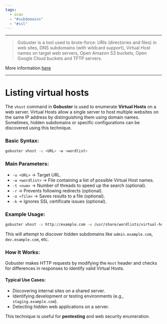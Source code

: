 ```yaml
---
tags:
  - scan
  - "#subdomains"
  - "#ssl"
---
```

---
>Gobuster is a tool used to brute-force: URIs (directories and files) in web sites, DNS subdomains (with wildcard support), Virtual Host names on target web servers, Open Amazon S3 buckets, Open Google Cloud buckets and TFTP servers.

More information [here](https://github.com/OJ/gobuster)

---
# Listing virtual hosts

The `vhost` command in **Gobuster** is used to enumerate **Virtual Hosts** on a web server. Virtual Hosts allow a single server to host multiple websites on the same IP address by distinguishing them using domain names. Sometimes, hidden subdomains or specific configurations can be discovered using this technique.

### **Basic Syntax:**

```bash
gobuster vhost -u <URL> -w <wordlist>
```

### **Main Parameters:**

- `-u <URL>` → Target URL.
- `-w <wordlist>` → File containing a list of possible Virtual Host names.
- `-t <num>` → Number of threads to speed up the search (optional).
- `-r` → Prevents following redirects (optional).
- `-o <file>` → Saves results to a file (optional).
- `-k` → Ignores SSL certificate issues (optional).

### **Example Usage:**

```bash
gobuster vhost -u http://example.com -w /usr/share/wordlists/virtual-hosts.txt
```

This will attempt to discover hidden subdomains like `admin.example.com`, `dev.example.com`, etc.

### **How It Works:**

Gobuster makes HTTP requests by modifying the `Host` header and checks for differences in responses to identify valid Virtual Hosts.

#### **Typical Use Cases:**

- Discovering internal sites on a shared server.
- Identifying development or testing environments (e.g., `staging.example.com`).
- Detecting hidden web applications on a server.

This technique is useful for **pentesting** and web security enumeration.

